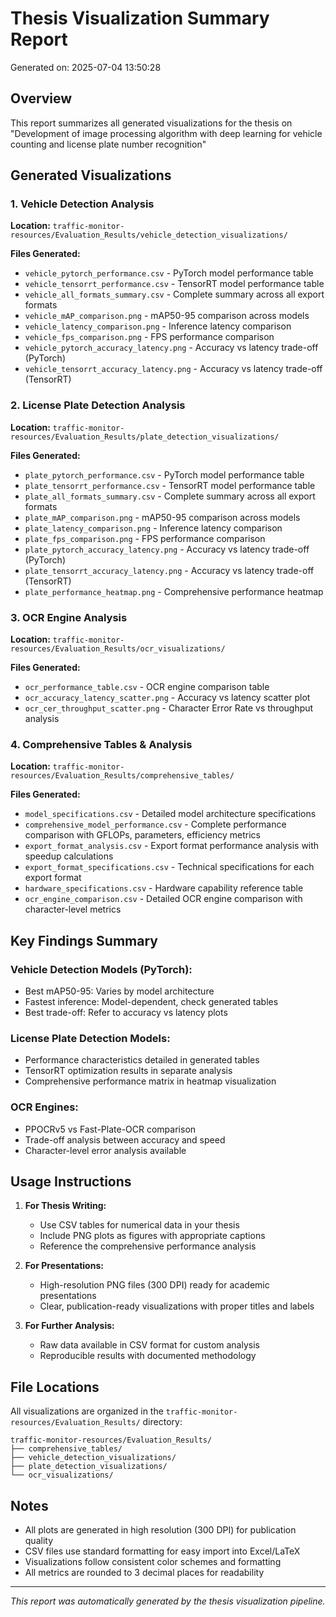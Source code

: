 
# Thesis Visualization Summary Report
Generated on: 2025-07-04 13:50:28

## Overview
This report summarizes all generated visualizations for the thesis on 
"Development of image processing algorithm with deep learning for vehicle counting and license plate number recognition"

## Generated Visualizations

### 1. Vehicle Detection Analysis
**Location:** `traffic-monitor-resources/Evaluation_Results/vehicle_detection_visualizations/`

**Files Generated:**
- `vehicle_pytorch_performance.csv` - PyTorch model performance table
- `vehicle_tensorrt_performance.csv` - TensorRT model performance table  
- `vehicle_all_formats_summary.csv` - Complete summary across all export formats
- `vehicle_mAP_comparison.png` - mAP50-95 comparison across models
- `vehicle_latency_comparison.png` - Inference latency comparison
- `vehicle_fps_comparison.png` - FPS performance comparison
- `vehicle_pytorch_accuracy_latency.png` - Accuracy vs latency trade-off (PyTorch)
- `vehicle_tensorrt_accuracy_latency.png` - Accuracy vs latency trade-off (TensorRT)

### 2. License Plate Detection Analysis
**Location:** `traffic-monitor-resources/Evaluation_Results/plate_detection_visualizations/`

**Files Generated:**
- `plate_pytorch_performance.csv` - PyTorch model performance table
- `plate_tensorrt_performance.csv` - TensorRT model performance table
- `plate_all_formats_summary.csv` - Complete summary across all export formats
- `plate_mAP_comparison.png` - mAP50-95 comparison across models
- `plate_latency_comparison.png` - Inference latency comparison
- `plate_fps_comparison.png` - FPS performance comparison
- `plate_pytorch_accuracy_latency.png` - Accuracy vs latency trade-off (PyTorch)
- `plate_tensorrt_accuracy_latency.png` - Accuracy vs latency trade-off (TensorRT)
- `plate_performance_heatmap.png` - Comprehensive performance heatmap

### 3. OCR Engine Analysis
**Location:** `traffic-monitor-resources/Evaluation_Results/ocr_visualizations/`

**Files Generated:**
- `ocr_performance_table.csv` - OCR engine comparison table
- `ocr_accuracy_latency_scatter.png` - Accuracy vs latency scatter plot
- `ocr_cer_throughput_scatter.png` - Character Error Rate vs throughput analysis

### 4. Comprehensive Tables & Analysis
**Location:** `traffic-monitor-resources/Evaluation_Results/comprehensive_tables/`

**Files Generated:**
- `model_specifications.csv` - Detailed model architecture specifications
- `comprehensive_model_performance.csv` - Complete performance comparison with GFLOPs, parameters, efficiency metrics
- `export_format_analysis.csv` - Export format performance analysis with speedup calculations
- `export_format_specifications.csv` - Technical specifications for each export format
- `hardware_specifications.csv` - Hardware capability reference table
- `ocr_engine_comparison.csv` - Detailed OCR engine comparison with character-level metrics

## Key Findings Summary

### Vehicle Detection Models (PyTorch):
- Best mAP50-95: Varies by model architecture
- Fastest inference: Model-dependent, check generated tables
- Best trade-off: Refer to accuracy vs latency plots

### License Plate Detection Models:
- Performance characteristics detailed in generated tables
- TensorRT optimization results in separate analysis
- Comprehensive performance matrix in heatmap visualization

### OCR Engines:
- PPOCRv5 vs Fast-Plate-OCR comparison
- Trade-off analysis between accuracy and speed
- Character-level error analysis available

## Usage Instructions

1. **For Thesis Writing:** 
   - Use CSV tables for numerical data in your thesis
   - Include PNG plots as figures with appropriate captions
   - Reference the comprehensive performance analysis

2. **For Presentations:**
   - High-resolution PNG files (300 DPI) ready for academic presentations
   - Clear, publication-ready visualizations with proper titles and labels

3. **For Further Analysis:**
   - Raw data available in CSV format for custom analysis
   - Reproducible results with documented methodology

## File Locations
All visualizations are organized in the `traffic-monitor-resources/Evaluation_Results/` directory:
```
traffic-monitor-resources/Evaluation_Results/
├── comprehensive_tables/
├── vehicle_detection_visualizations/
├── plate_detection_visualizations/
└── ocr_visualizations/
```

## Notes
- All plots are generated in high resolution (300 DPI) for publication quality
- CSV files use standard formatting for easy import into Excel/LaTeX
- Visualizations follow consistent color schemes and formatting
- All metrics are rounded to 3 decimal places for readability

---
*This report was automatically generated by the thesis visualization pipeline.*
